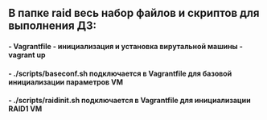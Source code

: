 ## В папке raid весь набор файлов и скриптов для выполнения ДЗ:
#### - Vagrantfile - инициализация и установка вирутальной машины - vagrant up
#### - ./scripts/baseconf.sh подключается в Vagrantfile для базовой инициализации параметров VM
#### - ./scripts/raidinit.sh подключается в Vagrantfile для инициализации RAID1 VM
